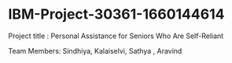 # IBM-Project-30361-1660144614
Project title : Personal Assistance for Seniors Who Are Self-Reliant

Team Members: Sindhiya, Kalaiselvi, Sathya , Aravind
